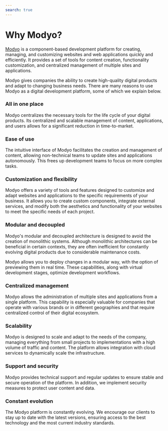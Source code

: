 ```yaml
---
search: true
---
```


# Why Modyo?

[Modyo](https://www.modyo.com) is a component-based development platform for creating, managing, and customizing websites and web applications quickly and efficiently. It provides a set of tools for content creation, functionality customization, and centralized management of multiple sites and applications.

Modyo gives companies the ability to create high-quality digital products and adapt to changing business needs. There are many reasons to use Modyo as a digital development platform, some of which we explain below.

### All in one place

Modyo centralizes the necessary tools for the life cycle of your digital products. Its centralized and scalable management of content, applications, and users allows for a significant reduction in time-to-market.

### Ease of use

The intuitive interface of Modyo facilitates the creation and management of content, allowing non-technical teams to update sites and applications autonomously. This frees up development teams to focus on more complex tasks.

### Customization and flexibility

Modyo offers a variety of tools and features designed to customize and adapt websites and applications to the specific requirements of your business. It allows you to create custom components, integrate external services, and modify both the aesthetics and functionality of your websites to meet the specific needs of each project.

### Modular and decoupled

Modyo's modular and decoupled architecture is designed to avoid the creation of monolithic systems. Although monolithic architectures can be beneficial in certain contexts, they are often inefficient for constantly evolving digital products due to considerable maintenance costs.

Modyo allows you to deploy changes in a modular way, with the option of previewing them in real time. These capabilities, along with virtual development stages, optimize development workflows.

### Centralized management

Modyo allows the administration of multiple sites and applications from a single platform. This capability is especially valuable for companies that operate with various brands or in different geographies and that require centralized control of their digital ecosystem.

### Scalability

Modyo is designed to scale and adapt to the needs of the company, managing everything from small projects to implementations with a high volume of traffic and content. The platform allows integration with cloud services to dynamically scale the infrastructure.

### Support and security

Modyo provides technical support and regular updates to ensure stable and secure operation of the platform. In addition, we implement security measures to protect user content and data.

### Constant evolution

The Modyo platform is constantly evolving. We encourage our clients to stay up to date with the latest versions, ensuring access to the best technology and the most current industry standards.
